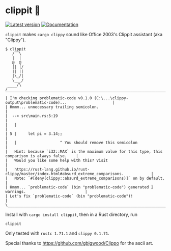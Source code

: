 # clippit 📎

[![Latest version](https://img.shields.io/crates/v/clippit.svg)](https://crates.io/crates/clippit) [![Documentation](https://docs.rs/clippit/badge.svg)](https://docs.rs/clippit/)

`clippit` makes `cargo clippy` sound like Office 2003's Clippit assistant (aka "Clippy").

```none
$ clippit
   /‾‾\
   |  |
   @  @
   || |/
   || ||
   |\_/|
   \___/
     /\
/‾‾‾‾  ‾‾‾‾‾‾‾‾‾‾‾‾‾‾‾‾‾‾‾‾‾‾‾‾‾‾‾‾‾‾‾‾‾‾‾‾‾‾‾‾‾‾‾‾‾‾‾‾‾‾‾‾‾‾‾‾‾‾‾‾‾‾‾‾‾‾‾‾‾‾‾‾‾‾‾‾‾‾‾‾‾‾‾‾‾‾‾‾‾‾‾‾‾‾\
| I'm checking problematic-code v0.1.0 (C:\...\clippy-output\problematic-code)...                    |
| Hmmm... unnecessary trailing semicolon.                                                            |
|  --> src\main.rs:5:19                                                                              |
|   |                                                                                                |
| 5 |     let pi = 3.14;;                                                                            |
|   |                   ^ You should remove this semicolon                                           |
|   Hint: because `i32::MAX` is the maximum value for this type, this comparison is always false.    |
|   Would you like some help with this? Visit                                                        |
|   https://rust-lang.github.io/rust-clippy/master/index.html#absurd_extreme_comparisons.            |
|   Note: `#[deny(clippy::absurd_extreme_comparisons)]` on by default.                               |
| Hmmm... `problematic-code` (bin "problematic-code") generated 2 warnings.                          |
| Let's fix `problematic-code` (bin "problematic-code")!                                             |
\____________________________________________________________________________________________________/
```

Install with `cargo install clippit`, then in a Rust directory, run

```none
clippit
```

Only tested with `rustc 1.71.1` and `clippy 0.1.71`.

Special thanks to https://github.com/gbigwood/Clippo for the ascii art.